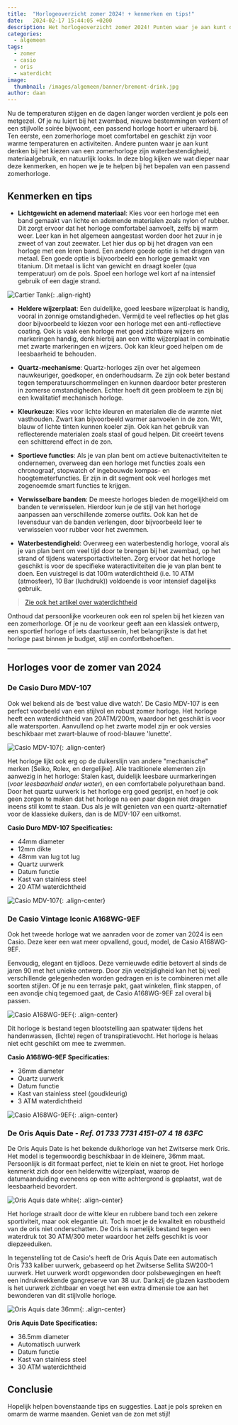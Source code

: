 ```yaml
---
title:  "Horlogeoverzicht zomer 2024! + kenmerken en tips!"
date:   2024-02-17 15:44:05 +0200
description: Het horlogeoverzicht zomer 2024! Punten waar je aan kunt denken bij het kiezen van een zomerhorloge zijn waterbestendigheid, materiaalgebruik, en natuurlijk looks. In deze blog kijken we wat dieper naar deze kenmerken, en hopen we je te helpen bij het bepalen van een passend zomerhorloge.
categories:
  - algemeen
tags:
  - zomer
  - casio
  - oris
  - waterdicht
image: 
  thumbnail: /images/algemeen/banner/bremont-drink.jpg
author: daan
---
```

Nu de temperaturen stijgen en de dagen langer worden verdient je pols een metgezel. Of je nu luiert bij het zwembad, nieuwe bestemmingen verkent of een stijlvolle soirée bijwoont, een passend horloge hoort er uiteraard bij. Ten eerste, een zomerhorloge moet comfortabel en geschikt zijn voor warme temperaturen en activiteiten. Andere punten waar je aan kunt denken bij het kiezen van een zomerhorloge zijn waterbestendigheid, materiaalgebruik, en natuurlijk looks. In deze blog kijken we wat dieper naar deze kenmerken, en hopen we je te helpen bij het bepalen van een passend zomerhorloge.

## Kenmerken en tips
* **Lichtgewicht en ademend materiaal**: Kies voor een horloge met een band gemaakt van lichte en ademende materialen zoals nylon of rubber. Dit zorgt ervoor dat het horloge comfortabel aanvoelt, zelfs bij warm weer. Leer kan in het algemeen aangestast worden door het zuur in je zweet of van zout zeewater. Let hier dus op bij het dragen van een horloge met een leren band. Een andere goede optie is het dragen van metaal. Een goede optie is bijvoorbeeld een horloge gemaakt van titanium. Dit metaal is licht van gewicht en draagt koeler (qua temperatuur) om de pols. Spoel een horloge wel kort af na intensief gebruik of een dagje strand.

![Cartier Tank](/images/horloges/cartier/tank-zomer.png){: .align-right}

* **Heldere wijzerplaat**: Een duidelijke, goed leesbare wijzerplaat is handig, vooral in zonnige omstandigheden. Vermijd te veel reflecties op het glas door bijvoorbeeld te kiezen voor een horloge met een anti-reflectieve coating. Ook is vaak een horloge met goed zichtbare wijzers en markeringen handig, denk hierbij aan een witte wijzerplaat in combinatie met zwarte markeringen en wijzers. Ook kan kleur goed helpen om de leesbaarheid te behouden.

* **Quartz-mechanisme**: Quartz-horloges zijn over het algemeen nauwkeuriger, goedkoper, en onderhoudsarm. Ze zijn ook beter bestand tegen temperatuurschommelingen en kunnen daardoor beter presteren in zomerse omstandigheden. Echter hoeft dit geen probleem te zijn bij een kwalitatief mechanisch horloge.

* **Kleurkeuze**: Kies voor lichte kleuren en materialen die de warmte niet vasthouden. Zwart kan bijvoorbeeld warmer aanvoelen in de zon. Wit, blauw of lichte tinten kunnen koeler zijn. Ook kan het gebruik van reflecterende materialen zoals staal of goud helpen. Dit creeërt tevens een schitterend effect in de zon.

* **Sportieve functies**: Als je van plan bent om actieve buitenactiviteiten te ondernemen, overweeg dan een horloge met functies zoals een chronograaf, stopwatch of ingebouwde kompas- en hoogtemeterfuncties. Er zijn in dit segment ook veel horloges met zogenoemde smart functies te krijgen.

* **Verwisselbare banden**: De meeste horloges bieden de mogelijkheid om banden te verwisselen. Hierdoor kun je de stijl van het horloge aanpassen aan verschillende zomerse outfits. Ook kan het de levensduur van de banden verlengen, door bijvoorbeeld leer te verwisselen voor rubber voor het zwemmen.

* **Waterbestendigheid**: Overweeg een waterbestendig horloge, vooral als je van plan bent om veel tijd door te brengen bij het zwembad, op het strand of tijdens watersportactiviteiten. Zorg ervoor dat het horloge geschikt is voor de specifieke wateractiviteiten die je van plan bent te doen. Een vuistregel is dat 100m waterdichtheid (i.e. 10 ATM (atmosfeer), 10 Bar (luchdruk)) voldoende is voor intensief dagelijks gebruik.

> [Zie ook het artikel over waterdichtheid](/algemeen/waterdicht)

Onthoud dat persoonlijke voorkeuren ook een rol spelen bij het kiezen van een zomerhorloge. Of je nu de voorkeur geeft aan een klassiek ontwerp, een sportief horloge of iets daartussenin, het belangrijkste is dat het horloge past binnen je budget, stijl en comfortbehoeften.

***

## Horloges voor de zomer van 2024

### De Casio Duro MDV-107
Ook wel bekend als de ‘best value dive watch’. De Casio MDV-107 is een perfect voorbeeld van een stijlvol en robust zomer horloge. Het horloge heeft een waterdichtheid van 20ATM/200m, waardoor het geschikt is voor alle watersporten. Aanvullend op het zwarte model zijn er ook versies beschikbaar met zwart-blauwe of rood-blauwe 'lunette'. 

![Casio MDV-107](/images/horloges/casio/mdv-107.jpg){: .align-center}

Het horloge lijkt ook erg op de duikerslijn van andere "mechanische" merken [Seiko, Rolex, en dergelijke]. Alle traditionele elementen zijn aanwezig in het horloge: Stalen kast, duidelijk leesbare uurmarkeringen (_voor leesbaarheid onder water_), en een comfortabele polyurethaan band. Door het quartz uurwerk is het horloge erg goed geprijst, en hoef je ook geen zorgen te maken dat het horloge na een paar dagen niet dragen ineens stil komt te staan. Dus als je wilt genieten van een quartz-alternatief voor de klassieke duikers, dan is de MDV-107 een uitkomst.

**Casio Duro MDV-107 Specificaties:**
* 44mm diameter
* 12mm dikte
* 48mm van lug tot lug
* Quartz uurwerk
* Datum functie
* Kast van stainless steel
* 20 ATM waterdichtheid

![Casio MDV-107](/images/horloges/casio/mdv-107-br.jpg){: .align-center}

### De Casio Vintage Iconic A168WG-9EF
Ook het tweede horloge wat we aanraden voor de zomer van 2024 is een Casio. Deze keer een wat meer opvallend, goud, model, de Casio A168WG-9EF.

Eenvoudig, elegant en tijdloos. Deze vernieuwde editie betovert al sinds de jaren 90 met het unieke ontwerp. Door zijn veelzijdigheid kan het bij veel verschillende gelegenheden worden gedragen en is te combineren met alle soorten stijlen. Of je nu een terrasje pakt, gaat winkelen, flink stappen, of een avondje chiq tegemoed gaat, de Casio A168WG-9EF zal overal bij passen.

![Casio A168WG-9EF](/images/horloges/casio/A168WG-9EF-arm.jpg){: .align-center}

Dit horloge is bestand tegen blootstelling aan spatwater tijdens het handenwassen, (lichte) regen of transpiratievocht. Het horloge is helaas niet echt geschikt om mee te zwemmen.

**Casio A168WG-9EF Specificaties:**
* 36mm diameter
* Quartz uurwerk
* Datum functie
* Kast van stainless steel (goudkleurig)
* 3 ATM waterdichtheid

![Casio A168WG-9EF](/images/horloges/casio/A168WG-9EF.png){: .align-center}

### De Oris Aquis Date - _Ref. 01 733 7731 4151-07 4 18 63FC_
De Oris Aquis Date is het bekende duikhorloge van het Zwitserse merk Oris. Het model is tegenwoordig beschikbaar in de kleinere, 36mm maat. Persoonlijk is dit formaat perfect, niet te klein en niet te groot. Het horloge kenmerkt zich door een helderwitte wijzerplaat, waarop de datumaanduiding eveneens op een witte achtergrond is geplaatst, wat de leesbaarheid bevordert. 

![Oris Aquis date white](/images/horloges/oris/aquis-date-white.png){: .align-center}

Het horloge straalt door de witte kleur en rubbere band toch een zekere sportiviteit, maar ook elegantie uit. Toch moet je de kwaliteit en robustheid van de oris niet onderschatten. De Oris is namelijk bestand tegen een waterdruk tot 30 ATM/300 meter waardoor het zelfs geschikt is voor diepzeeduiken.

In tegenstelling tot de Casio's heeft de Oris Aquis Date een automatisch Oris 733 kaliber uurwerk, gebaseerd op het Zwitserse Sellita SW200-1 uurwerk. Het uurwerk wordt opgewonden door polsbewegingen en heeft een indrukwekkende gangreserve van 38 uur. Dankzij de glazen kastbodem is het uurwerk zichtbaar en voegt het een extra dimensie toe aan het bewonderen van dit stijlvolle horloge.

![Oris Aquis date 36mm](/images/horloges/oris/oris-aquis-36.jpg){: .align-center}

**Oris Aquis Date Specificaties:**
* 36.5mm diameter
* Automatisch uurwerk
* Datum functie
* Kast van stainless steel
* 30 ATM waterdichtheid

## Conclusie
Hopelijk helpen bovenstaande tips en suggesties. Laat je pols spreken en omarm de warme maanden. Geniet van de zon met stijl!


